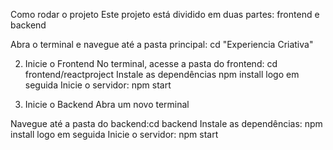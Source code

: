 Como rodar o projeto
Este projeto está dividido em duas partes: frontend e backend

Abra o terminal e navegue até a pasta principal: cd "Experiencia Criativa"

2. Inicie o Frontend
No terminal, acesse a pasta do frontend: cd frontend/reactproject
Instale as dependências npm install logo em seguida Inicie o servidor: npm start

3. Inicie o Backend
Abra um novo terminal

Navegue até a pasta do backend:cd backend
Instale as dependências: npm install logo em seguida Inicie o servidor: npm start
